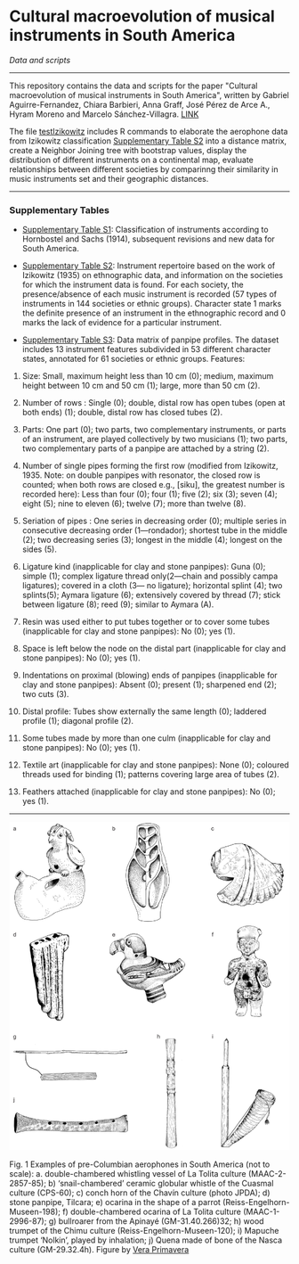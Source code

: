 # Cultural macroevolution of musical instruments in South America

<em>Data and scripts</em>

***


This repository contains the data and scripts for the paper "Cultural macroevolution of musical instruments in South America", written by Gabriel Aguirre-Fernandez, Chiara Barbieri, Anna Graff, José Pérez de Arce A., Hyram Moreno and Marcelo Sánchez-Villagra. [LINK](https://www.nature.com/articles/s41599-021-00881-z)

The file [testIzikowitz](https://github.com/chiarabarbieri/SouthAmerica_MusicInstruments/blob/main/testIzikovitz.r) includes R commands to elaborate the aerophone data from Izikowitz classification [Supplementary Table S2](https://github.com/chiarabarbieri/SouthAmerica_MusicInstruments/blob/main/Table_S2_Izikowitz.csv) into a distance matrix, create a Neighbor Joining tree with bootstrap values, display the distribution of different instruments on a continental map, evaluate relationships between different societies by comparinng their similarity in music instruments set and their geographic distances.


***

### Supplementary Tables

* [Supplementary Table S1](https://github.com/chiarabarbieri/SouthAmerica_MusicInstruments/blob/main/Table_S1_Sachs%26Hornbostel.xlsx): Classification of instruments according to Hornbostel and Sachs (1914), subsequent revisions and new data for South America. 

* [Supplementary Table S2](https://github.com/chiarabarbieri/SouthAmerica_MusicInstruments/blob/main/Table_S2_Izikowitz.csv): Instrument repertoire based on the work of Izikowitz (1935) on ethnographic data, and information on the societies for which the instrument data is found. For each society, the presence/absence of each music instrument is recorded (57 types of instruments in 144 societies or ethnic groups). Character state 1 marks the definite presence of an instrument in the ethnographic record and 0 marks the lack of evidence for a particular instrument. 

* [Supplementary Table S3](https://github.com/chiarabarbieri/SouthAmerica_MusicInstruments/blob/main/Table_S3_Panpipes.csv): Data matrix of panpipe profiles. The dataset includes 13 instrument features subdivided in 53 different character states, annotated for 61 societies or ethnic groups.
Features:
1.	Size: 
Small, maximum height less than 10 cm (0); medium, maximum height between 10 cm and 50 cm (1); large, more than 50 cm (2).

2.	Number of rows :
Single (0); double, distal row has open tubes (open at both ends) (1); double, distal row has closed tubes (2).

3.	Parts:
One part (0); two parts, two complementary instruments, or parts of an instrument, are played collectively by two musicians  (1); two parts, two complementary parts of a panpipe are attached by a string (2).

4.	Number of single pipes forming the first row (modified from Izikowitz, 1935. Note: on double panpipes with resonator, the closed row is counted; when both rows are closed e.g., [siku], the greatest number is recorded here):
Less than four (0); four (1); five (2); six (3); seven (4); eight (5); nine to eleven (6); twelve (7); more than twelve (8).

5.	Seriation of pipes :
One series in decreasing order (0); multiple series in consecutive decreasing order (1—rondador); shortest tube in the middle (2); two decreasing series (3); longest in the middle (4); longest on the sides (5).

6.	Ligature kind (inapplicable for clay and stone panpipes):
Guna (0); simple (1); complex ligature thread only(2—chain and possibly campa ligatures); covered in a cloth (3— no ligature); horizontal splint (4); two splints(5); Aymara ligature (6); extensively covered by thread (7); stick between ligature (8); reed (9); similar to Aymara (A).
 
7.	Resin was used either to put tubes together or to cover some tubes (inapplicable for clay and stone panpipes):
No (0); yes (1).
8.	Space is left below the node on the distal part (inapplicable for clay and stone panpipes):
No (0); yes (1).

9.	Indentations on proximal (blowing) ends of panpipes (inapplicable for clay and stone panpipes):
Absent (0); present (1); sharpened end (2); two cuts (3).
10.	Distal profile:
Tubes show externally the same length (0); laddered profile (1); diagonal profile (2).

11.	Some tubes made by more than one culm (inapplicable for clay and stone panpipes):
No (0); yes (1).

12.	Textile art (inapplicable for clay and stone panpipes):
None (0); coloured threads used for binding (1); patterns covering large area of tubes (2).

13.	Feathers attached (inapplicable for clay and stone panpipes):
No (0); yes (1). 

***

![](https://github.com/chiarabarbieri/SouthAmerica_MusicInstruments/blob/main/Fig1_Instruments.jpg)

Fig. 1 Examples of pre-Columbian aerophones in South America (not to scale): a. double-chambered whistling vessel of La Tolita culture (MAAC-2-2857-85); b) ‘snail-chambered’ ceramic globular whistle of the Cuasmal culture (CPS-60); c) conch horn of the Chavín culture (photo JPDA); d) stone panpipe, Tilcara; e) ocarina in the shape of a parrot (Reiss-Engelhorn-Museen-198); f) double-chambered ocarina of La Tolita culture (MAAC-1-2996-87); g) bullroarer from the Apinayé (GM-31.40.266)32; h) wood trumpet of the Chimu culture (Reiss-Engelhorn-Museen-120); i) Mapuche trumpet ‘Nolkin’, played by inhalation; j) Quena made of bone of the Nasca culture (GM-29.32.4h). Figure by [Vera Primavera](https://veraveraprimavera.com/)
